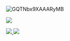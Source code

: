 ![GQTNbx9XAAARyMB](https://github.com/Poleth-SA/Poleth-SA/assets/112414408/de510fad-36b4-4f9d-a443-3d9e5078398c)

<img src="https://github-readme-stats.vercel.app/api?username=Poleth-SA&theme=tokyonight&show_icons=true&count_private=true">

<a href=www.linkedin.com/in/poleth-sa> <img src="https://img.shields.io/badge/-LinkedIn-0e76a8?style=plastic&logo=linkedIn"> </a> <a href=https://github.com/Poleth-SA> <img src="https://img.shields.io/badge/github-%23121011.svg?style=for-the-badge&logo=github&logoColor=white"> </a>
